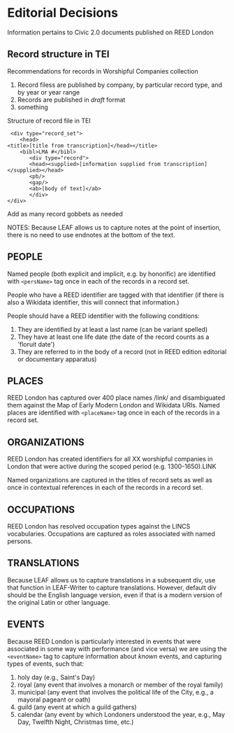 # Editorial Decisions

Information pertains to Civic 2.0 documents published on REED London

## Record structure in TEI

Recommendations for records in Worshipful Companies collection

1. Record filess are published by company, by particular record type, and by year or year range
2. Records are published in _draft_ format
3. something

Structure of record file in TEI

```tei
 <div type="record_set">
    <head>
<title>[title from transcription]</head></title>
    <bibl>LMA #</bibl>
       <div type="record">
       <head><supplied>[information supplied from transcription]</supplied></head>
       <pb/>
       <gap/>
       <ab>[body of text]</ab>
       </div>
</div>
```

Add as many record gobbets as needed

NOTES: Because LEAF allows us to capture notes at the point of insertion, there is no need to use endnotes at the bottom of the text.

## PEOPLE

Named people (both explicit and implicit, e.g. by honorific) are identified with `<persName>` tag once in each of the records in a record set.

People who have a REED identifier are tagged with that identifier (if there is also a Wikidata identifier, this will connect that information.)

People should have a REED identifier with the following conditions:

1. They are identified by at least a last name (can be variant spelled)
2. They have at least one life date (the date of the record counts as a 'floruit date')
3. They are referred to in the body of a record (not in REED edition editorial or documentary apparatus)

## PLACES

REED London has captured over 400 place names /link/ and disambiguated them against the Map of Early Modern London and Wikidata URIs. Named places are identified with `<placeName>` tag once in each of the records in a record set.

## ORGANIZATIONS

REED London has created identifiers for all XX worshipful companies in London that were active during the scoped period (e.g. 1300-1650).LINK

Named organizations are captured in the titles of record sets as well as once in contextual references in each of the records in a record set.

## OCCUPATIONS

REED London has resolved occupation types against the LINCS vocabularies. Occupations are captured as roles associated with named persons. 

## TRANSLATIONS

Because LEAF allows us to capture translations in a subsequent div, use that function in LEAF-Writer to capture translations. However, default div should be the English language version, even if that is a modern version of the original Latin or other language.

## EVENTS

Because REED London is particularly interested in events that were associated in some way with performance (and vice versa) we are using the `<eventName>` tag to capture information about *known* events, and capturing types of events, such that:

1. holy day (e.g., Saint's Day)
2. royal (any event that involves a monarch or member of the royal family)
3. municipal (any event that involves the political life of the City, e.g., a mayoral pageant or oath)
4. guild (any event at which a guild gathers)
5. calendar (any event by which Londoners understood the year, e.g., May Day, Twelfth Night, Christmas time, etc.)